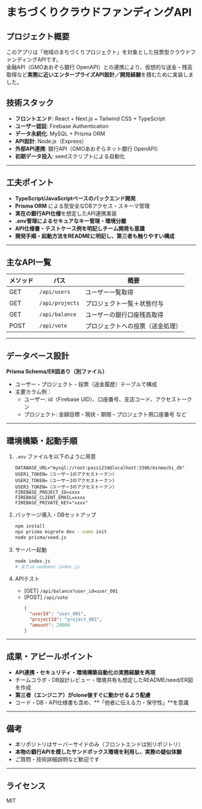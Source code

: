 # まちづくりクラウドファンディングAPI

## プロジェクト概要

このアプリは「地域のまちづくりプロジェクト」を対象とした投票型クラウドファンディングAPIです。  
金融API（GMOあおぞら銀行 OpenAPI）との連携により、仮想的な送金・残高取得など**実務に近いエンタープライズAPI設計／開発経験**を積むために実装しました。

## 技術スタック
- **フロントエンド**: React + Next.js + Tailwind CSS + TypeScript
- **ユーザー認証**: Firebase Authentication
- **データ永続化**: MySQL + Prisma ORM
- **API設計**: Node.js（Express）
- **外部API連携**: 銀行API（GMOあおぞらネット銀行 OpenAPI）
- **初期データ投入**: seedスクリプトによる自動化

---

## 工夫ポイント

- **TypeScript/JavaScriptベースのバックエンド開発**
- **Prisma ORM** による型安全なDBアクセス・スキーマ管理
- **実在の銀行API仕様**を想定したAPI連携実装
- **.env管理によるセキュアなキー管理・環境分離**
- **API仕様書・テストケース例を明記しチーム開発も意識**
- **開発手順・起動方法をREADMEに明記し、第三者も触りやすい構成**

---

## 主なAPI一覧

| メソッド | パス                   | 概要                             |
|----------|-----------------------|----------------------------------|
| GET      | `/api/users`          | ユーザー一覧取得                 |
| GET      | `/api/projects`       | プロジェクト一覧＋状態付与       |
| GET      | `/api/balance`        | ユーザーの銀行口座残高取得       |
| POST     | `/api/vote`           | プロジェクトへの投票（送金処理） |

---

## データベース設計

**Prisma Schema/ER図あり（別ファイル）**

- ユーザー・プロジェクト・投票（送金履歴）テーブルで構成
- 主要カラム例：
    - ユーザー: id（Firebase UID）、口座番号、支店コード、アクセストークン
    - プロジェクト: 金額目標・現状・期限・プロジェクト用口座番号 など

---

## 環境構築・起動手順

1. `.env` ファイルを以下のように用意

    ```env
    DATABASE_URL="mysql://root:pass1234@localhost:3306/minmachi_db"
    USER1_TOKEN=（ユーザー1のアクセストークン）
    USER2_TOKEN=（ユーザー2のアクセストークン）
    USER3_TOKEN=（ユーザー3のアクセストークン）
    FIREBASE_PROJECT_ID=xxxx
    FIREBASE_CLIENT_EMAIL=xxxx
    FIREBASE_PRIVATE_KEY="xxxx"
    ```

2. パッケージ導入・DBセットアップ

    ```bash
    npm install
    npx prisma migrate dev --name init
    node prisma/seed.js
    ```

3. サーバー起動

    ```bash
    node index.js
    # または nodemon index.js
    ```

4. APIテスト

    - [GET] `/api/balance?user_id=user_001`
    - [POST] `/api/vote`  
      ```json
      {
        "userId": "user_001",
        "projectId": "project_001",
        "amount": 20000
      }
      ```

---

## 成果・アピールポイント

- **API連携・セキュリティ・環境構築自動化の実務経験を再現**
- チームコラボ・DB設計レビュー・環境共有も想定したREADME/seed/ER図を作成
- **第三者（エンジニア）がclone後すぐに動かせるよう配慮**
- コード・DB・API仕様書も含め、**「他者に伝える力・保守性」**を意識

---

## 備考

- 本リポジトリはサーバーサイドのみ（フロントエンドは別リポジトリ）
- **本物の銀行APIを模したサンドボックス環境を利用し、実務の疑似体験**
- ご質問・技術詳細説明など歓迎です

---


## ライセンス

MIT


